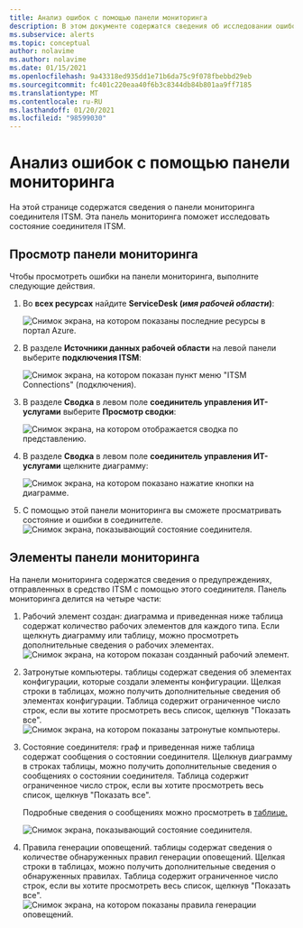 ```yaml
---
title: Анализ ошибок с помощью панели мониторинга
description: В этом документе содержатся сведения об исследовании ошибок с помощью панели мониторинга.
ms.subservice: alerts
ms.topic: conceptual
author: nolavime
ms.author: nolavime
ms.date: 01/15/2021
ms.openlocfilehash: 9a43318ed935dd1e71b6da75c9f078fbebbd29eb
ms.sourcegitcommit: fc401c220eaa40f6b3c8344db84b801aa9ff7185
ms.translationtype: MT
ms.contentlocale: ru-RU
ms.lasthandoff: 01/20/2021
ms.locfileid: "98599030"
---
```

# <a name="error-investigation-using-the-dashboard"></a>Анализ ошибок с помощью панели мониторинга

На этой странице содержатся сведения о панели мониторинга соединителя ITSM. Эта панель мониторинга поможет исследовать состояние соединителя ITSM.

## <a name="how-to-view-the-dashboard"></a>Просмотр панели мониторинга

Чтобы просмотреть ошибки на панели мониторинга, выполните следующие действия.

1. Во **всех ресурсах** найдите **ServiceDesk (*имя рабочей области*)**:

   ![Снимок экрана, на котором показаны последние ресурсы в портал Azure.](media/itsmc-definition/create-new-connection-from-resource.png)

2. В разделе **Источники данных рабочей области** на левой панели выберите **подключения ITSM**:

   ![Снимок экрана, на котором показан пункт меню "ITSM Connections" (подключения).](media/itsmc-overview/add-new-itsm-connection.png)

3. В разделе **Сводка** в левом поле **соединитель управления ИТ-услугами** выберите **Просмотр сводки**:

    ![Снимок экрана, на котором отображается сводка по представлению.](media/itsmc-resync-servicenow/dashboard-view-summary.png)

4. В разделе **Сводка** в левом поле **соединитель управления ИТ-услугами** щелкните диаграмму:

    ![Снимок экрана, на котором показано нажатие кнопки на диаграмме.](media/itsmc-resync-servicenow/dashboard-graph-click.png)

5. С помощью этой панели мониторинга вы сможете просматривать состояние и ошибки в соединителе.
    ![Снимок экрана, показывающий состояние соединителя.](media/itsmc-resync-servicenow/connector-dashboard.png)

## <a name="dashboard-elements"></a>Элементы панели мониторинга

На панели мониторинга содержатся сведения о предупреждениях, отправленных в средство ITSM с помощью этого соединителя.
Панель мониторинга делится на четыре части:

1. Рабочий элемент создан: диаграмма и приведенная ниже таблица содержат количество рабочих элементов для каждого типа. Если щелкнуть диаграмму или таблицу, можно просмотреть дополнительные сведения о рабочих элементах.
    ![Снимок экрана, на котором показан созданный рабочий элемент.](media/itsmc-resync-servicenow/itsm-dashboard-workitems.png)
2. Затронутые компьютеры. таблицы содержат сведения об элементах конфигурации, которые создали элементы конфигурации.
    Щелкая строки в таблицах, можно получить дополнительные сведения об элементах конфигурации.
    Таблица содержит ограниченное число строк, если вы хотите просмотреть весь список, щелкнув "Показать все".
    ![Снимок экрана, на котором показаны затронутые компьютеры.](media/itsmc-resync-servicenow/itsm-dashboard-impacted-comp.png)
3. Состояние соединителя: граф и приведенная ниже таблица содержат сообщения о состоянии соединителя. Щелкнув диаграмму в строках таблицы, можно получить дополнительные сведения о сообщениях о состоянии соединителя.
    Таблица содержит ограниченное число строк, если вы хотите просмотреть весь список, щелкнув "Показать все".

    Подробные сведения о сообщениях можно просмотреть в [таблице.](itsmc-dashboard-errors.md)

    ![Снимок экрана, показывающий состояние соединителя.](media/itsmc-resync-servicenow/itsm-dashboard-connector-status.png)
4. Правила генерации оповещений. таблицы содержат сведения о количестве обнаруженных правил генерации оповещений.
    Щелкая строки в таблицах, можно получить дополнительные сведения о обнаруженных правилах.
    Таблица содержит ограниченное число строк, если вы хотите просмотреть весь список, щелкнув "Показать все".
    ![Снимок экрана, на котором показаны правила генерации оповещений.](media/itsmc-resync-servicenow/itsm-dashboard-alert-rules.png)